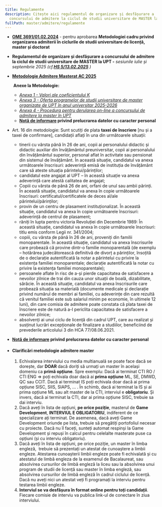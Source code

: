```yaml
---
title: Regulamente
description: Citește aici regulamentul de organizare și desfășurare a
  concursului de admitere la ciclul de studii universitare de MASTER la UPT.
fullPath: master/admitere/regulamente
---
```

* **[OME 3691/01.02.2024](https://www.upt.ro/img/files/2023-2024/Admitere/Metodologie_cardu_organiz_ex.admitere_2024.pdf)** - pentru aprobarea **Metodologiei cadru privind organizarea admiterii în ciclurile de studii universitare de licență, master și doctorat**
* **Regulamentul de organizare și desfășurare a concursului de admitere la ciclul de studii universitare de MASTER la UPT -** *sesiunile iulie și septembrie 2025 (cf.**[HS 5/13.02.2025](https://www.upt.ro/img/files/2025-2026/Admitere/Master/HSNR5D_1%20(1).pdf)** )*
* **[Metodologie Admitere Masterat AC 2025](https://admitere.ac.upt.ro/uploads/02_metodologie-admitere-master-ac-2025.pdf)**

   **Anexe la Metodologie:**

  * *[Anexa 1 - Valori ale coeficientului K](https://www.upt.ro/img/files/2025-2026/Admitere/Master/Anexa_1-Adm_master_2025_coef_k.pdf)*
  * *[Anexa 3 - Oferta programelor de studii universitare de master organizate de UPT în anul universitar 2025-2026](https://www.upt.ro/img/files/2025-2026/Admitere/Master/Anexa_3-Adm_master_2025_Programe_studii_UPT.pdf)*
  * *[Anexa 4 - Procedura pentru derularea on-line a concursului de admitere la master în UPT](https://www.upt.ro/img/files/2023-2024/Admitere/master/Regulament_admitere_master_2024-anexa-4.pdf)*
  * **[Notă de informare](http://www.upt.ro/img/files/gdpr-date_personale/Nota_informativa_candidati_admitere_UPT_v2.pdf) privind prelucrarea datelor cu caracter personal**
* Art. 16 din metodologie: Sunt scutiți de plata **taxei de înscriere** \[nu și a taxei de confirmare], candidații aflați în una din următoarele situații:

  * tinerii cu vârsta până în 26 de ani, copii ai personalului didactic și didactic auxiliar din învățământul preuniversitar, copii ai personalului din învățământul superior, personal aflat în activitate sau pensionat din sistemul de învățământ. În această situație, candidatul va anexa următoarele înscrisuri: adeverință emisă de instituția de învățământ care să ateste situația părintelui/părinților; 
  * candidatul este angajat al UPT – în această situație va anexa adeverință care atestă calitatea de angajat;
  * Copiii cu vârsta de până 26 de ani, orfani de unul sau ambii părinți. În această situație, candidatul va anexa în copie următoarele înscrisuri: certificatul/certificatele de deces al/ale părintelui/părinților;
  * provin de un centru de plasament instituționalizat. În această situație, candidatul va anexa în copie următoarele înscrisuri: adeverință de centrul de plasament;
  * răniți în lupta pentru victoria Revoluției din Decembrie 1989: În această situație, candidatul va anexa în copie următoarele înscrisuri: titlu emis conform Legii nr. 341/2004;
  * copiii, cu vârsta de până în 26 de ani, proveniți din familii monoparentale. În această situație, candidatul va anexa înscrisurile care probează că provine dintr-o familie monoparentală (de exemplu – hotărârea judecătorească definitivă de divorț a părinților, însoțită de o declarație autentificată la notar a părintelui cu privire la existența familiei monoparentale; declarație autentificată la notar cu privire la existența familiei monoparentale);
  * persoanele aflate în risc de a-și pierde capacitatea de satisfacere a nevoilor zilnice de trai din cauza unor situații de boală, dizabilitate, sărăcie. În această situație, candidatul va anexa înscrisurile care probează situația sa materială (documente medicale și declarație privind numărul de membri ai familiei, cu adeverințe din care rezultă că venitul familiei este sub salariul minim pe economie, în ultimele 12 luni), din care comisia de admitere poate constata că plata taxei de înscriere este de natură a-I periclita capacitatea de satisfacere a nevoilor zilnice;
  * absolvenți ai unui ciclu de licență din cadrul UPT, care au realizat și susținut lucrări excepționale de finalizare a studiilor, beneficiind de prevederile articolului 3 din HCA 77/08.06.2021.
* **[Notă de informare](https://upt.ro/img/files/gdpr-date_personale/Nota_informativa_candidati_admitere_UPT_v2.pdf) privind prelucrarea datelor cu caracter personal**
* #### **Clarificări metodologie admitere master**

  1. Echivalarea interviului cu media multianuală se poate face dacă se dorește, dar **DOAR** dacă doriți să urmați un master în același domeniu ca **primă opțiune**. Spre exemplu: Dacă ai terminat CTI RO / CTI ENG => poți echivala doar dacă ai **prima opțiune** ML, SE, DMWD, QC sau CCIT. Dacă ai terminat IS poți echivala doar dacă ai prima opțiune SISC, SIIS, SIAPS, ... . În schimb, dacă ai terminat la IS și ai prima opțiune ML sau alt master de la CTI, interviul e **obligatoriu**. Și invers, dacă ai terminat la CTI, dar ai prima opțiune SISC, trebuie sa dai interviu.
  2. Dacă aveți în lista de opțiuni, **pe orice poziție**, masterul de **Game Development**, **INTERVIUL E OBLIGATORIU**, indiferent de ce specializare ați terminat. De asemenea, dacă aveți Game Development oriunde pe lista, trebuie să pregătiți portofoliul necesar cu proiecte. Dacă nu îl faceți, sunteți automat respinși la Game Development și repuși în calcul pentru celelalte masterate puse ca opțiuni (și cu interviu obligatoriu).
  3. Dacă aveți în lista de opțiuni, pe orice poziție, un master în limba engleză,  trebuie să prezentați un atestat de cunoaștere a limbii engleze. Atestarea cunoașterii limbii engleze poate fi echivalată și cu atestatul de limbă engleza de la examenul de Bacalaureat, sau absolvirea cursurilor de limbă engleză la liceu sau la absolvirea unui program de studii de licență sau master în limba engleză, sau absolvirea cursurilor de limbă engleză în cadrul ciclului de licență. Dacă nu aveți nici un atestat veți fi programați la interviu pentru testarea limbii engleze.
  4. **Interviul se va desfășura în format online pentru toți candidații**. Fiecare comisie de interviu va publica link-ul de conectare în ziua interviului.